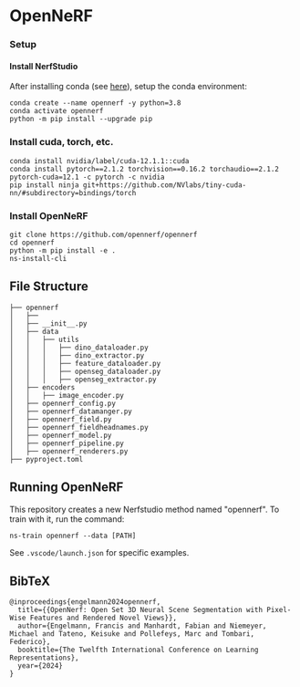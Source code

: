 # OpenNeRF


### Setup

#### Install NerfStudio

After installing conda (see [here](https://docs.anaconda.com/free/miniconda/#quick-command-line-install)), setup the conda environment:

```
conda create --name opennerf -y python=3.8
conda activate opennerf
python -m pip install --upgrade pip
```

### Install cuda, torch, etc.
```
conda install nvidia/label/cuda-12.1.1::cuda
conda install pytorch==2.1.2 torchvision==0.16.2 torchaudio==2.1.2 pytorch-cuda=12.1 -c pytorch -c nvidia
pip install ninja git+https://github.com/NVlabs/tiny-cuda-nn/#subdirectory=bindings/torch
```
### Install OpenNeRF
```
git clone https://github.com/opennerf/opennerf
cd opennerf
python -m pip install -e .
ns-install-cli
```

## File Structure

```
├── opennerf
│   ├── 
│   ├── __init__.py
│   ├── data
│   │   ├── utils
│   │   │   ├── dino_dataloader.py
│   │   │   ├── dino_extractor.py
│   │   │   ├── feature_dataloader.py
│   │   │   ├── openseg_dataloader.py
│   │   │   ├── openseg_extractor.py
│   ├── encoders
│   │   ├── image_encoder.py
│   ├── opennerf_config.py
│   ├── opennerf_datamanger.py
│   ├── opennerf_field.py
│   ├── opennerf_fieldheadnames.py
│   ├── opennerf_model.py
│   ├── opennerf_pipeline.py
│   ├── opennerf_renderers.py
├── pyproject.toml
```

## Running OpenNeRF
This repository creates a new Nerfstudio method named "opennerf". To train with it, run the command:
```
ns-train opennerf --data [PATH]
```
See `.vscode/launch.json` for specific examples.


## BibTeX
```
@inproceedings{engelmann2024opennerf,
  title={{OpenNerf: Open Set 3D Neural Scene Segmentation with Pixel-Wise Features and Rendered Novel Views}},
  author={Engelmann, Francis and Manhardt, Fabian and Niemeyer, Michael and Tateno, Keisuke and Pollefeys, Marc and Tombari, Federico},
  booktitle={The Twelfth International Conference on Learning Representations},
  year={2024}
}
```
